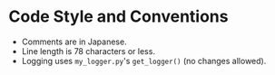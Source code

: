 # Code Style and Conventions

- Comments are in Japanese.
- Line length is 78 characters or less.
- Logging uses `my_logger.py`'s `get_logger()` (no changes allowed).